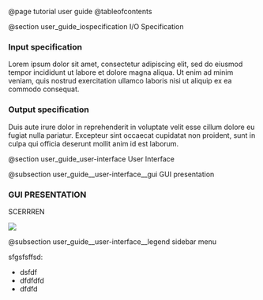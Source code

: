 @page tutorial user guide
@tableofcontents

@section user_guide_iospecification I/O Specification

### Input specification
Lorem ipsum dolor sit amet, consectetur adipiscing elit, sed do eiusmod tempor incididunt ut labore et dolore magna aliqua. Ut enim ad minim veniam, quis nostrud exercitation ullamco laboris nisi ut aliquip ex ea commodo consequat. 

### Output specification

Duis aute irure dolor in reprehenderit in voluptate velit esse cillum dolore eu fugiat nulla pariatur. Excepteur sint occaecat cupidatat non proident, sunt in culpa qui officia deserunt mollit anim id est laborum.

@section user_guide_user-interface User Interface

@subsection user_guide__user-interface__gui GUI presentation

### GUI PRESENTATION

SCERRREN

![](example_screenshot.png)

@subsection user_guide__user-interface__legend sidebar menu

sfgsfsffsd:
- dsfdf
- dfdfdfd
- dfdfd

